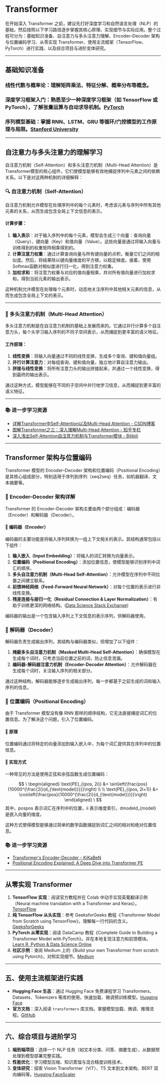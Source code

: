 # Transformer

在开始深入 Transformer 之前，建议先打好深度学习和自然语言处理（NLP）的基础，然后按照以下学习路径逐步掌握其核心原理、实现细节与实际应用。整个过程可分为：基础知识准备、自注意力与多头注意力理解、Encoder–Decoder 架构与位置编码学习、从零实现 Transformer、使用主流框架（TensorFlow、PyTorch）进行实践、以及综合项目与进阶变体研究。

---

## 基础知识准备

### **线性代数与概率论**：理解矩阵乘法、特征分解、概率分布等概念。

### **深度学习框架入门**：熟悉至少一种深度学习框架（如 TensorFlow 或 PyTorch），了解张量运算与自动求导机制。[PyTorch](https://pytorch.org/tutorials/?utm_source=chatgpt.com)

### **序列模型基础**：掌握 RNN、LSTM、GRU 等循环/门控模型的工作原理与局限。[Stanford University](https://web.stanford.edu/class/archive/cs/cs224n/cs224n.1234/slides/cs224n-2023-lecture08-transformers.pdf?utm_source=chatgpt.com)

---

## 自注意力与多头注意力的理解学习

自注意力机制（Self-Attention）和多头注意力机制（Multi-Head Attention）是Transformer模型的核心组件，它们使模型能够有效地捕捉序列中元素之间的依赖关系。以下是对这两种机制的详细解释：

### 🔍 自注意力机制（Self-Attention）

自注意力机制允许模型在处理序列中的每个元素时，考虑该元素与序列中所有其他元素的关系，从而生成包含全局上下文信息的表示。

#### 计算步骤：

1. **输入表示**：对于输入序列中的每个元素，模型会生成三个向量：查询向量（Query）、键向量（Key）和值向量（Value）。这些向量是通过将输入向量与训练得到的权重矩阵相乘得到的。
2. **计算注意力权重**：通过计算查询向量与所有键向量的点积，衡量它们之间的相似度。然后，将结果除以键向量维度的平方根，以稳定梯度。接着，使用Softmax函数对相似度进行归一化，得到注意力权重。
3. **加权求和**：将注意力权重与对应的值向量相乘，并对所有值向量进行加权求和，得到当前元素的输出表示。

这种机制允许模型在处理每个元素时，动态地关注序列中其他相关元素的信息，从而生成包含全局上下文的表示。

------

### 🧠 多头注意力机制（Multi-Head Attention）

多头注意力机制是在自注意力机制的基础上发展而来的。它通过并行计算多个自注意力头，每个头学习输入序列的不同子空间表示，从而捕捉到更丰富的语义特征。

#### 工作原理：

1. **线性变换**：将输入向量通过不同的线性变换，生成多个查询、键和值向量组。
2. **并行计算注意力**：对每组查询、键和值向量，独立地计算自注意力输出。
3. **拼接与线性变换**：将所有注意力头的输出拼接起来，并通过一个线性变换，得到最终的输出表示。

通过这种方式，模型能够在不同的子空间中并行地学习信息，从而捕捉到更丰富的语义特征。

------

### 📚 进一步学习资源

- [详解Transformer中Self-Attention以及Multi-Head Attention - CSDN博客](https://blog.csdn.net/qq_37541097/article/details/117691873)
- [图解Transformer之三：深入理解Multi-Head Attention - 知乎专栏](https://zhuanlan.zhihu.com/p/651018724)
- [深入浅出Self-Attention自注意力机制与Transformer模块 - Bilibili](https://www.bilibili.com/video/BV1Rm411S7ML/)

---

## Transformer 架构与位置编码

Transformer 模型的 Encoder–Decoder 架构和位置编码（Positional Encoding）是其核心组成部分，特别适用于序列到序列（seq2seq）任务，如机器翻译、文本摘要等。

### 🧩 Encoder–Decoder 架构详解

Transformer 的 Encoder–Decoder 架构主要由两个部分组成：编码器（Encoder）和解码器（Decoder）。

#### 🔹 编码器（Encoder）

编码器的主要功能是将输入序列转换为一组上下文相关的表示。其结构通常包括以下组件：

1. **输入嵌入（Input Embedding）**：将输入的词汇转换为向量表示。
2. **位置编码（Positional Encoding）**：添加位置信息，使模型能够识别序列中词汇的顺序。
3. **多头自注意力机制（Multi-Head Self-Attention）**：允许模型在序列中不同位置之间建立联系。
4. **前馈神经网络（Feed-Forward Neural Network）**：对每个位置的表示进行非线性变换。
5. **残差连接与层归一化（Residual Connection & Layer Normalization）**：有助于训练更深的网络结构。([Data Science Stack Exchange](https://datascience.stackexchange.com/questions/51065/what-is-the-positional-encoding-in-the-transformer-model?utm_source=chatgpt.com))

编码器的输出是一个包含输入序列上下文信息的表示序列，供解码器使用。

### 🔹 解码器（Decoder）

解码器负责生成输出序列，其结构与编码器类似，但增加了以下组件：

1. **掩蔽多头自注意力机制（Masked Multi-Head Self-Attention）**：确保模型在生成每个词时，只考虑当前位置之前的词，防止信息泄漏。
2. **编码器-解码器注意力机制（Encoder-Decoder Attention）**：允许解码器在生成每个词时，关注输入序列的相关部分。

通过这种结构，解码器能够逐步生成输出序列，每一步都基于之前生成的词和输入序列的信息。

### 🧭 位置编码（Positional Encoding）

由于 Transformer 模型没有像 RNN 那样的顺序结构，它无法直接捕捉词汇的位置信息。为了解决这个问题，引入了位置编码。

#### 🔹 原理

位置编码通过将特定的向量添加到输入嵌入中，为每个词汇提供其在序列中的位置信息。

#### 🔹 实现方式

一种常见的方法是使用正弦和余弦函数生成位置编码：


$$
\
\begin{aligned}
\text{PE}_{(pos, 2i)} &= \sin\left(\frac{pos}{10000^{\frac{2i}{d_{\text{model}}}}}\right) \\
\\
\text{PE}_{(pos, 2i+1)} &= \cos\left(\frac{pos}{10000^{\frac{2i}{d_{\text{model}}}}}\right)
\end{aligned}
\
$$
其中，pospos 表示词汇在序列中的位置，ii 表示维度索引，dmodeld_{model} 是嵌入向量的维度。

这种方式使得模型能够通过简单的数学函数捕捉到词汇之间的相对和绝对位置信息。

### 📚 进一步学习资源

- [Transformer's Encoder-Decoder - KiKaBeN](https://kikaben.com/transformers-encoder-decoder/)
- [Positional Encoding Explained: A Deep Dive into Transformer PE](https://medium.com/thedeephub/positional-encoding-explained-a-deep-dive-into-transformer-pe-65cfe8cfe10b)

---

## 从零实现 Transformer

1. **TensorFlow 实现**：阅读官方教程并在 Colab 中动手实现英葡翻译示例（Neural machine translation with a Transformer and Keras）。[TensorFlow](https://www.tensorflow.org/text/tutorials/transformer?utm_source=chatgpt.com)
2. **纯 TensorFlow 从头实现**：参考 GeeksforGeeks 教程《Transformer Model from Scratch using TensorFlow》，理解每一行代码的含义。[GeeksforGeeks](https://www.geeksforgeeks.org/transformer-model-from-scratch-using-tensorflow/?utm_source=chatgpt.com)
3. **PyTorch 从零实现**：阅读 DataCamp 教程《Complete Guide to Building a Transformer Model with PyTorch》，并在本地复现注意力和前馈模块。[Learn R, Python & Data Science Online](https://www.datacamp.com/tutorial/building-a-transformer-with-py-torch?utm_source=chatgpt.com)
4. **社区示例**：查阅 Medium 上的《Build your own Transformer from scratch using Pytorch》，对照实现细节。[Medium](https://medium.com/data-science/build-your-own-transformer-from-scratch-using-pytorch-84c850470dcb?utm_source=chatgpt.com)

---

## 五、使用主流框架进行实践

- **Hugging Face 生态**：通过 Hugging Face 免费课程学习 Transformers、Datasets、Tokenizers 等库的使用，快速加载、微调预训练模型。[Hugging Face](https://huggingface.co/course?utm_source=chatgpt.com)
- **官方文档**：深入阅读 `transformers` 库文档，掌握模型加载、微调、推理流程。[GitHub](https://github.com/huggingface/course?utm_source=chatgpt.com)

---

## 六、综合项目与进阶学习

1. **端到端项目**：选择一个 NLP 任务（如文本分类、问答、摘要生成），从数据预处理到模型部署完整实践。
2. **性能优化**：学习模型压缩、知识蒸馏与混合精度训练技术。
3. **变体研究**：探索 Vision Transformer（ViT）、T5 文本到文本架构、BERT 双向编码等。[Hugging Face](https://huggingface.co/learn/nlp-course/en/chapter1/4?utm_source=chatgpt.com)[Scaler](https://www.scaler.com/topics/tensorflow/tensorflow-transformer/?utm_source=chatgpt.com)

